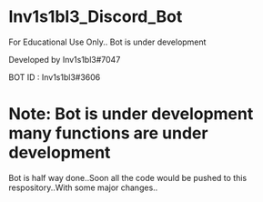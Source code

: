 # Inv1s1bl3_Discord_Bot
For Educational Use Only.. Bot is under development

Developed by Inv1s1bl3#7047 

BOT ID : Inv1s1bl3#3606

# Note: Bot is under development many functions are under development

Bot is half way done..Soon all the code would be pushed to this respository..With some major changes..
